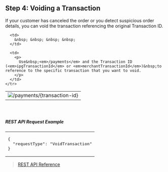 ## Step 4: Voiding a Transaction

If your customer has canceled the order or you detect&nbsp;suspicious order details, you can void the transaction referencing the original Transaction ID.

<table>
  <tbody>
    <tr>
      <td>
        <img alt="/payments/{transaction-id}" data-entity-type="file" data-entity-uuid="e594284a-706d-4b4a-b448-f6747c4e3a52" src="/files/POST-payments_0.png" />
      </td>
      
      <td>
        &nbsp; &nbsp; &nbsp; &nbsp;
      </td>
      
      <td>
        <p>
          Use&nbsp;<em>/payments</em> and the Transaction ID (<em>ipgTransactionId</em> or <em>merchantTransactionId</em>)&nbsp;to reference to the specific transaction that you want to void.
        </p>
      </td>
    </tr>
  </tbody>
</table>

##### &nbsp;

##### REST API Request Example

<table>
  <tbody>
    <tr>
      <td>
        <pre>
{
  "requestType": "VoidTransaction"
}</pre>
      </td>
    </tr>
  </tbody>
</table>

> [REST API Reference][1]&nbsp;

 [1]: https://docs.firstdata.com/org/gateway/docs/api
